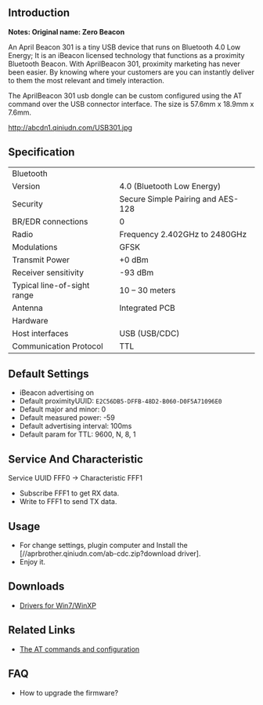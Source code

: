  

## Introduction

**Notes: Original name: Zero Beacon**

An April Beacon 301 is a tiny USB device that runs on Bluetooth 4.0 Low
Energy; It is an iBeacon licensed technology that functions as a
proximity Bluetooth Beacon. With AprilBeacon 301, proximity marketing
has never been easier. By knowing where your customers are you can
instantly deliver to them the most relevant and timely interaction.

The AprilBeacon 301 usb dongle can be custom configured using the AT
command over the USB connector interface. The size is 57.6mm x 18.9mm x
7.6mm.

<http://abcdn1.qiniudn.com/USB301.jpg>

## Specification

|                             |                                   |
| --------------------------- | --------------------------------- |
| Bluetooth                   |                                   |
| Version                     | 4.0 (Bluetooth Low Energy)        |
| Security                    | Secure Simple Pairing and AES-128 |
| BR/EDR connections          | 0                                 |
| Radio                       | Frequency 2.402GHz to 2480GHz     |
| Modulations                 | GFSK                              |
| Transmit Power              | \+0 dBm                           |
| Receiver sensitivity        | \-93 dBm                          |
| Typical line-of-sight range | 10 – 30 meters                    |
| Antenna                     | Integrated PCB                    |
| Hardware                    |                                   |
| Host interfaces             | USB (USB/CDC)                     |
| Communication Protocol      | TTL                               |

## Default Settings

  - iBeacon advertising on
  - Default proximityUUID: `E2C56DB5-DFFB-48D2-B060-D0F5A71096E0`
  - Default major and minor: 0
  - Default measured power: -59
  - Default advertising interval: 100ms
  - Default param for TTL: 9600, N, 8, 1

## Service And Characteristic

Service UUID FFF0 -\> Characteristic FFF1

  - Subscribe FFF1 to get RX data.
  - Write to FFF1 to send TX data.

## Usage

  - For change settings, plugin computer and Install the
    \[//aprbrother.qiniudn.com/ab-cdc.zip?download driver\].
  - Enjoy it.

## Downloads

  - [Drivers for
    Win7/WinXP](http://abcdn1.qiniudn.com/ab301.zip?download)

## Related Links

  - [The AT commands and configuration](/Firmware/ZeroBeacon "wikilink")

## FAQ

  - How to upgrade the firmware?

